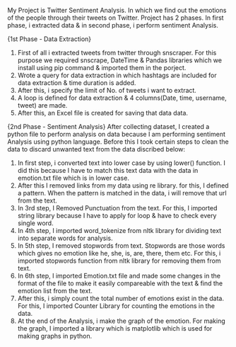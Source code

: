 My Project is Twitter Sentiment Analysis. In which we find out the emotions of the people through their tweets on Twitter.
Project has 2 phases. In first phase, i extracted data & in second phase, i perform sentiment Analysis.

{1st Phase - Data Extraction}
1. First of all i extracted tweets from twitter through snscraper. For this purpose we required snscrape, DateTime & Pandas libraries which we install using pip command
   & imported them in the porject.
2. Wrote a query for data extraction in which hashtags are included for data extraction & time duration is added.
3. After this, i specify the limit of No. of tweets i want to extract.
4. A loop is defined for data extraction & 4 columns(Date, time, username, tweet) are made.
5. After this, an Excel file is created for saving that data data.

{2nd Phase - Sentiment Analysis}
After collecting dataset, I created a python file to perform analysis on data because I am performing sentiment Analysis using python language. Before this I took certain steps to clean the data to discard unwanted text from the data discribed below:
 1. In first step, i converted text into lower case by using lower() function. I did this because I have to match this text data with the data in emotion.txt file which     is in lower case.
 2. After this I removed links from my data using re library. for this, I defined a pattern. When the pattern is matched in the data, i will remove that url from the         text.
 3. In 3rd step, I Removed Punctuation from the text. For this, I imported string library because I have to apply for loop & have to check every single word.
 4. In 4th step, I imported word_tokenize from nltk library for dividing text into separate words for analysis.
 5. In 5th step, I removed stopwords from text. Stopwords are those words which gives no emotion like he, she, is, are, there, them etc. For this, i imported stopwords       function from nltk library for removing them from text.
 6. In 6th step, I imported Emotion.txt file and made some changes in the format of the file to make it easily compareable with the text & find the emotion list from the     text.
 6. After this, i simply count the total number of emotions exist in the data. For this, I imported Counter Library for counting the emotions in the data.
 7. At the end of the Analysis, i make the graph of the emotion. For making the graph, I imported a library which is matplotlib which is used for making graphs in python.
